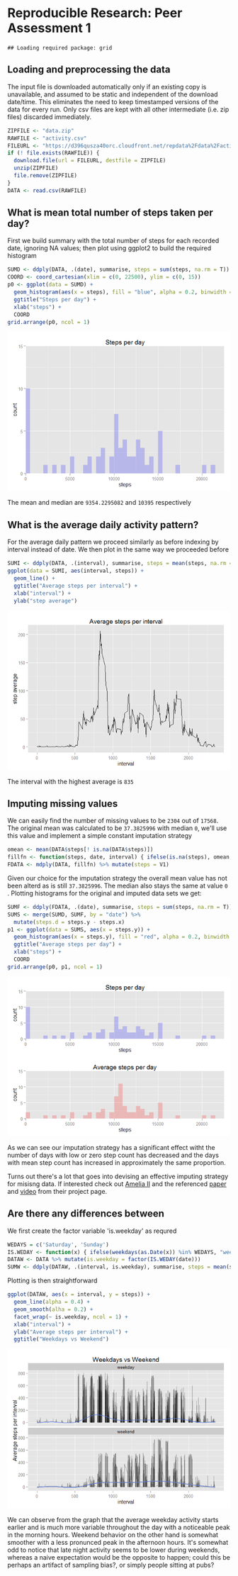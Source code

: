 # Reproducible Research: Peer Assessment 1


```
## Loading required package: grid
```

## Loading and preprocessing the data
The input file is downloaded automatically only if an existing copy is unavailable, and assumed to be static and independent of the download date/time. This eliminates the need to keep timestamped versions of the data for every run. Only csv files are kept with all other intermediate (i.e. zip files) discarded immediately.

```r
ZIPFILE <- "data.zip"
RAWFILE <- "activity.csv"
FILEURL <- "https://d396qusza40orc.cloudfront.net/repdata%2Fdata%2Factivity.zip"
if (! file.exists(RAWFILE)) {
  download.file(url = FILEURL, destfile = ZIPFILE)
  unzip(ZIPFILE)
  file.remove(ZIPFILE)
}
DATA <- read.csv(RAWFILE)
```

## What is mean total number of steps taken per day?
First we build summary with the total number of steps for each recorded date, ignoring NA values; then plot using ggplot2 to build the required histogram

```r
SUMD <- ddply(DATA, .(date), summarise, steps = sum(steps, na.rm = T))
COORD <- coord_cartesian(xlim = c(0, 22500), ylim = c(0, 15))
p0 <- ggplot(data = SUMD) + 
  geom_histogram(aes(x = steps), fill = "blue", alpha = 0.2, binwidth = 500) +
  ggtitle("Steps per day") + 
  xlab("steps") +
  COORD
grid.arrange(p0, ncol = 1)
```

![](PA1_template_files/figure-html/unnamed-chunk-3-1.png) 

The mean and median are ``9354.2295082`` and ``10395`` respectively

## What is the average daily activity pattern?
For the average daily pattern we proceed similarly as before indexing by interval instead of date. We then plot in the same way we proceeded before 

```r
SUMI <- ddply(DATA, .(interval), summarise, steps = mean(steps, na.rm = T))
ggplot(data = SUMI, aes(interval, steps)) + 
  geom_line() +
  ggtitle("Average steps per interval") +
  xlab("interval") +
  ylab("step average")
```

![](PA1_template_files/figure-html/unnamed-chunk-4-1.png) 

The interval with the highest average is ``835``

## Imputing missing values

We can easily find the number of missing values to be ``2304`` out of ``17568``. The original mean was calculated to be ``37.3825996`` with median ``0``, we'll use this value and implement a simple constant imputation strategy


```r
omean <- mean(DATA$steps[! is.na(DATA$steps)])
fillfn <- function(steps, date, interval) { ifelse(is.na(steps), omean, steps) }
FDATA <- mdply(DATA, fillfn) %>% mutate(steps = V1)
```
 
Given our choice for the imputation strategy the overall mean value  has not been alterd as is still ``37.3825996``. The median also stays the same at value ``0`` . Plotting histograms for the original and imputed data sets we get:


```r
SUMF <- ddply(FDATA, .(date), summarise, steps = sum(steps, na.rm = T))
SUMS <- merge(SUMD, SUMF, by = "date") %>% 
  mutate(steps.d = steps.y - steps.x)
p1 <- ggplot(data = SUMS, aes(x = steps.y)) +
  geom_histogram(aes(x = steps.y), fill = "red", alpha = 0.2, binwidth = 500) +
  ggtitle("Average steps per day") + 
  xlab("steps") +
  COORD
grid.arrange(p0, p1, ncol = 1)
```

![](PA1_template_files/figure-html/unnamed-chunk-6-1.png) 

As we can see our imputation strategy has a significant effect witht the number of days with low or zero step count has decreased and the days with mean step count has increased in approximately the same proportion.

Turns out there's a lot that goes into devising an effective imputing strategy for misisng data. If interested check out [Amelia II](http://gking.harvard.edu/amelia) and the referenced [paper](http://www.math.smith.edu/~nhorton/muchado.pdf) and [video](https://vimeo.com/18534025) from their project page.

## Are there any differences between 
We first create the factor variable 'is.weekday' as requred  


```r
WEDAYS = c('Saturday', 'Sunday')
IS.WEDAY <- function(x) { ifelse(weekdays(as.Date(x)) %in% WEDAYS, "weekend", "weekday") }
DATAW <- DATA %>% mutate(is.weekday = factor(IS.WEDAY(date)))
SUMW <- ddply(DATAW, .(interval, is.weekday), summarise, steps = mean(steps, na.rm = T))
```

Plotting is then straightforward  


```r
ggplot(DATAW, aes(x = interval, y = steps)) +
  geom_line(alpha = 0.4) +
  geom_smooth(alha = 0.2) +
  facet_wrap(~ is.weekday, ncol = 1) +
  xlab("interval") +
  ylab("Average steps per interval") +
  ggtitle("Weekdays vs Weekend")
```

![](PA1_template_files/figure-html/unnamed-chunk-8-1.png) 

We can observe from the graph that the average weekday activity starts earlier and is much more variable throughout the day with a noticeable peak in the morning hours. Weekend behavior on the other hand is somewhat smoother with a less pronunced peak in the afternoon hours. It's somewhat odd to notice that late night activity seems to be lower during weekends, whereas a naive expectation would be the opposite to happen; could this be perhaps an artifact of sampling bias?, or simply people sitting at pubs?
